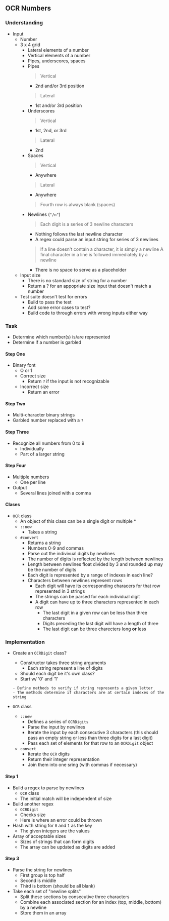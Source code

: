 ## OCR Numbers

### Understanding
- Input
  + Number
  + 3 x 4 grid
    * Lateral elements of a number
    * Vertical elements of a number
    * Pipes, underscores, spaces
    * Pipes
      > Vertical
        - 2nd and/or 3rd position
      > Lateral
        - 1st and/or 3rd position
    * Underscores
      > Vertical
        - 1st, 2nd, or 3rd
      > Lateral
        - 2nd
    * Spaces
      > Vertical
        - Anywhere
      > Lateral
        - Anywhere
      > Fourth row is always blank (spaces)
    * Newlines (`"/n"`)
      > Each digit is a series of 3 newline characters
        + Nothing follows the last newline character
        + A regex could parse an input string for series of 3 newlines
      > If a line doesn't contain a character, it is simply a newline
      > A final character in a line is followed immediately by a newline
        - There is no space to serve as a placeholder
  + Input size
    * There is no standard size of string for a number
    * Return a ? for an appopriate size input that doesn't match a number
  + Test suite doesn't test for errors
    * Build to pass the test
    * Add some error cases to test?
    * Build code to through errors with wrong inputs either way

### Task
- Determine which number(s) is/are represented
- Determine if a number is garbled

#### Step One
- Binary font
  + O or 1
  + Correct size
    * Return `?` if the input is not recognizable
  + Incorrect size
    * Return an error

#### Step Two
- Multi-character binary strings
- Garbled number replaced with a `?`

#### Step Three
- Recognize all numbers from 0 to 9
  + Individually
  + Part of a larger string

#### Step Four
- Multiple numbers
  + One per line
- Output
  + Several lines joined with a comma

#### Clases
- `OCR` class
  + An object of this class can be a single digit or multiple
    * 
  + `::new`
    * Takes a string
  + `#convert`
    * Returns a string
    * Numbers 0-9 and commas
    * Parse out the indivivual digits by newlines
    * The number of digits is reflected by the length between newlines
    * Length between newlines float divided by 3 and rounded up may be the number of digits
    * Each digit is represented by a range of indexes in each line?
    * Characters between newlines represent rows
      - Each digit will have its corresponding characers for that row represented in 3 strings
      - The strings can be parsed for each individual digit
      - A digit can have up to three characters represented in each row
        + The last digit in a given row can be less than three characters
        + Digits preceding the last digit will have a length of three
        + The last digit can be three charecters long **or** less

### Implementation
- Create an `OCRDigit` class?
  + Constructor takes three string arguments
    * Each string represent a line of digits
  <!-- + Define acceptable sizes -->
    * Should each digit be it's own class?
    * Start w/ '0' and '1'
    <!-- * Store the approved sizes in a constant as a collection -->
    <!-- * Each approved size has a set corresponding letters -->
      - Define methods to verify if string represents a given letter
      - The methods determine if characters are at certain indexes of the string

- `OCR` class

  + `::new`
    * Defines a series of `OCRDigits`
    * Parse the input by newlines
    * Iterate the input by each consecutive 3 characters (this should pass an empty string or less than three digits for a last digit)
    * Pass each set of elements for that row to an `OCRDigit` object
  + `convert`
    * Iterate the `OCR` digits
    * Return their integer representation
    * Join them into one sring (with commas if necessary)

#### Step 1
  + Build a regex to parse by newlines
    * `OCR` class
    * The initial match will be independent of size
  + Build another regex
    * `OCRDigit`
    * Checks size
    * Here is where an error could be thrown
  + Hash with string for `0` and `1` as the key
    + The given integers are the values
  + Array of acceptable sizes
    + Sizes of strings that can form digits
    + The array can be updated as digits are added

#### Step 3
  + Parse the string for newlines
    * First group is top half
    * Second is middle
    * Third is bottom (should be all blank)
  + Take each set of "newline splits"
    * Split these sections by consecutive three characters
    * Combine each associated section for an index (top, middle, bottom) by a newline
    * Store them in an array
    
